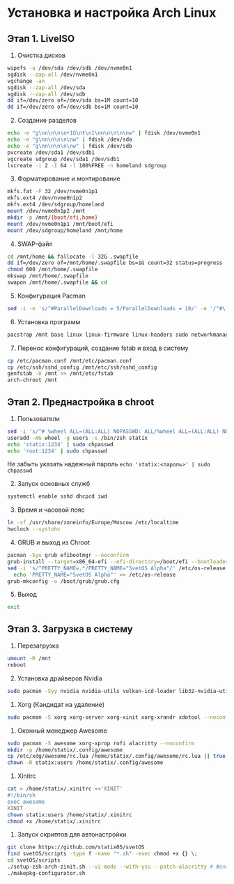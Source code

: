 # Установка и настройка Arch Linux
## Этап 1. LiveISO

1. Очистка дисков
```bash
wipefs -a /dev/sda /dev/sdb /dev/nvme0n1
sgdisk --zap-all /dev/nvme0n1
vgchange -an
sgdisk --zap-all /dev/sda
sgdisk --zap-all /dev/sdb
dd if=/dev/zero of=/dev/sda bs=1M count=10
dd if=/dev/zero of=/dev/sdb bs=1M count=10
```
2. Создание разделов
```bash
echo -e "g\nn\n\n\n+1G\nt\n1\nn\n\n\n\nw" | fdisk /dev/nvme0n1
echo -e "g\nn\n\n\n\nw" | fdisk /dev/sda
echo -e "g\nn\n\n\n\nw" | fdisk /dev/sdb
pvcreate /dev/sda1 /dev/sdb1
vgcreate sdgroup /dev/sda1 /dev/sdb1
lvcreate -i 2 -I 64 -l 100%FREE -n homeland sdgroup
```
3. Форматирование и монтирование
```bash
mkfs.fat -F 32 /dev/nvme0n1p1
mkfs.ext4 /dev/nvme0n1p2
mkfs.ext4 /dev/sdgroup/homeland
mount /dev/nvme0n1p2 /mnt
mkdir -p /mnt/{boot/efi,home}
mount /dev/nvme0n1p1 /mnt/boot/efi
mount /dev/sdgroup/homeland /mnt/home
```
4. SWAP-файл
```bash
cd /mnt/home && fallocate -l 32G .swapfile
dd if=/dev/zero of=/mnt/home/.swapfile bs=1G count=32 status=progress
chmod 600 /mnt/home/.swapfile
mkswap /mnt/home/.swapfile
swapon /mnt/home/.swapfile && cd
```
5. Конфигурация Pacman
```bash
sed -i -e 's/^#ParallelDownloads = 5/ParallelDownloads = 10/' -e '/^#\[multilib\]/{N;s/#\[multilib\]\n#/[multilib]\n/}' /etc/pacman.conf
```
6. Установка программ
```bash
pacstrap /mnt base linux linux-firmware linux-headers sudo networkmanager lvm2 vim nano glances fastfetch openssh git base-devel zsh curl bluez bluez-utils xorg xorg-server xorg-xinit xorg-xrandr xdotool xorg-setxkbmap xmodmap ttf-dejavu ttf-liberation noto-fonts noto-fonts-cjk noto-fonts-emoji ttf-jetbrains-mono-nerd
```
7. Перенос конфигураций, создание fstab и вход в систему
```bash
cp /etc/pacman.conf /mnt/etc/pacman.conf
cp /etc/ssh/sshd_config /mnt/etc/ssh/sshd_config
genfstab -U /mnt >> /mnt/etc/fstab
arch-chroot /mnt
```

## Этап 2. Преднастройка в chroot
1. Пользователи
```bash
sed -i 's/^# %wheel ALL=(ALL:ALL) NOPASSWD: ALL/%wheel ALL=(ALL:ALL) NOPASSWD: ALL/' /etc/sudoers
useradd -mG wheel -g users -s /bin/zsh statix
echo 'statix:1234' | sudo chpasswd
echo 'root:1234' | sudo chpasswd
```
Не забыть указать надежный пароль `echo 'statix:<пароль>' | sudo chpasswd`

2. Запуск основных служб
```bash
systemctl enable sshd dhcpcd iwd
```
3. Время и часовой пояс
```bash
ln -sf /usr/share/zoneinfo/Europe/Moscow /etc/localtime
hwclock --systohc
```
4. GRUB и выход из Chroot
```bash
pacman -Syu grub efibootmgr --noconfirm
grub-install --target=x86_64-efi --efi-directory=/boot/efi --bootloader-id=SvetOS
sed -i 's/^PRETTY_NAME=.*/PRETTY_NAME="SvetOS Alpha"/' /etc/os-release || \
  echo 'PRETTY_NAME="SvetOS Alpha"' >> /etc/os-release
grub-mkconfig -o /boot/grub/grub.cfg
```
5. Выход
```bash
exit
```

## Этап 3. Загрузка в систему
1. Перезагрузка
```bash
umount -R /mnt
reboot
```
2. Установка драйверов Nvidia
```bash
sudo pacman -Syy nvidia nvidia-utils vulkan-icd-loader lib32-nvidia-utils lib32-vulkan-icd-loader opencl-nvidia lib32-opencl-nvidia --noconfirm
```
1. Xorg (Кандидат на удаление)
```bash
sudo pacman -S xorg xorg-server xorg-xinit xorg-xrandr xdotool --noconfirm 
```
1. Оконный менеджер Awesome
```bash
sudo pacman -S awesome xorg-xprop rofi alacritty --noconfirm
mkdir -p /home/statix/.config/awesome
cp /etc/xdg/awesome/rc.lua /home/statix/.config/awesome/rc.lua || true
chown -R statix:users /home/statix/.config/awesome
```
1. Xinitrc
```bash
cat > /home/statix/.xinitrc <<'XINIT'
#!/bin/sh
exec awesome
XINIT
chown statix:users /home/statix/.xinitrc
chmod +x /home/statix/.xinitrc
```
1. Запуск скриптов для автонастройки
```bash
git clone https://github.com/statix05/svetOS
find svetOS/scripts -type f -name "*.sh" -exec chmod +x {} \;
cd svetOS/scripts
./setup-zsh-arch-zinit.sh --vi-mode --with-ysu --patch-alacritty # Желательно запускать на самом ПК через Alacritty
./makepkg-configurator.sh
```